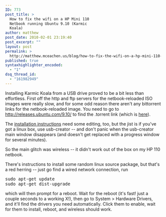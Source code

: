 ```yaml
---
ID: 773
post_title: >
  How to fix the wifi on a HP Mini 110
  Netbook running Ubuntu 9.10 (Karmic
  Koala)
author: matthew
post_date: 2010-02-01 23:19:40
post_excerpt: ""
layout: post
permalink: >
  http://matthew.mceachen.us/blog/how-to-fix-the-wifi-on-a-hp-mini-110-netbook-running-ubuntu-9-10-karmic-koala-773.html
published: true
syntaxhighlighter_encoded:
  - "1"
dsq_thread_id:
  - "161982949"
---
```

Installing Karmic Koala from a USB drive proved to be a bit less than effortless. First off the http and ftp servers for the netbook-reloaded ISO images were really slow, and for some odd reason there aren't any bittorrent links for the netbook-reloaded image. You need to go to <a href="http://releases.ubuntu.com/9.10/">http://releases.ubuntu.com/9.10/</a> to find the .torrent link (which is <a href="http://releases.ubuntu.com/9.10/ubuntu-9.10-netbook-remix-i386.iso.torrent">here</a>).

The <a href="https://help.ubuntu.com/community/Installation/FromUSBStick">installation instructions</a> need some editing, too, but the jist is if you've got a linux box, use usb-creator -- and don't panic when the usb-creator main window disappears (and doesn't get replaced with a progress window for several minutes).

So the main glitch was wireless -- it didn't work out of the box on my HP 110 netbook.

<!--more-->

There's instructions to install some random linux source package, but that's a red herring -- just go find a wired network connection, run

<pre class="lang:bash decode:1 " >sudo apt-get update
sudo apt-get dist-upgrade</pre>

which will then prompt for a reboot. Wait for the reboot (it's fast! just a couple seconds to a working X!), then go to System &gt; Hardware Drivers, and it'll find the drivers you need automatically. Click them to enable, wait for them to install, reboot, and wireless should work.